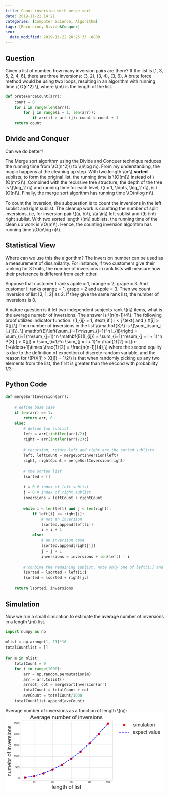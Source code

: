 ```yaml
---
title: Count inversion with merge sort
date: 2019-11-22 14:21
categories: [Computer Science, Algorithm]
tags: [Recursion, Divide&Conquer]
seo:
  date_modified: 2019-11-22 20:25:33 -0800
---
```


## Question

Given a list of number, how many inversion pairs are there? If the list is [1, 3, 5, 2, 4, 6], there are three inversions: (3, 2), (3, 4), (3, 6). A brute force method would be using two loops, resulting in an algorithm with running time \\( O(n^2) \\), where \\(n\\) is the length of the list.


```python
def bruteForceCount(arr):
    count = 0
    for i in range(len(arr)):
        for j in range(i + 1, len(arr)):
            if arr(i) > arr (j): count = count + 1
    return count 
```
## Divide and Conquer
Can we do better?

The Merge sort algorithm using the Divide and Conquer technique reduces the running time from \\(O(n^2)\\) to \\(n\log n\\). From my understanding, the magic happens at the cleaning up step. With two length \\(m\\) **sorted** sublists, to form the original list, the running time is \\(O(m)\\) instead of \\(O(m^2)\\). Combined with the recursive tree structure, the depth of the tree is \\(\log_2 n\\) and running time for each level, \\(i = 1, \ldots, \log_2 n\\),   is \\(O(n)\\). Finally, the merge sort algorithm has running time \\(O(n\log n)\\).

To count the inversion, the subquestion is to count the inversions in the left sublist and right sublist. The cleanup work is counting the number of split inversions, i.e, for inversion pair \\((a, b)\\), \\(a \in\\) left sublist and \\(b \in\\) right sublist. With two sorted length \\(m\\) sublists, the running time of the clean up work is \\(O(m)\\). Hence, the counting inversion algorithm has running time \\(O(n\log n)\\).

## Statistical View

Where can we use this the algorithm? The inversion number can be used as a measurement of dissimilarity. For instance, if two customers give their ranking for 3 fruits, the number of inversions in rank lists will measure how their preference is different from each other. 

Suppose that customer I ranks apple = 1, orange = 2, grape = 3. And customer II ranks orange = 1, grape = 2 and apple = 3. Then we count inversion of list [3, 1, 2] as 2. If they give the same rank list, the number of inversions is 0.

A nature question is if let two independent subjects rank \\(n\\) items, what is the average numebr of inversions. The answer is \\(n(n-1)/4\\). The following proof utilizes indicator function:
    \\[I_{ij} = 1, \text{ if }  i < j \text{ and } X[i] > X[j].\\]
    Then number of inversions in the list \\(\mathbf{X}\\) is \\(\sum_i\sum_j I_{ij}\\).
\\[ \mathbf{E}\left(\sum_{i=1}^n\sum_{j=1}^n I_{ij}\right) = \sum_{i=1}^n\sum_{j=1}^n \mathbf{E}(I_{ij}) 
= \sum_{i=1}^n\sum_{j = i + 1}^n P(X[i] > X[j]) 
= \sum_{i=1}^n \sum_{j = i + 1}^n \frac{1}{2} 
= [(n-1)+\ldots+1]\times \frac{1}{2} = \frac{n(n-1)}{4},\\]
where the second equlity is due to the definition of expection of discrete random variable, and the reason for \\(P(X[i] > X[j]) = 1/2\\) is that when randomly picking up any two elements from the list, the first is greater than the second with probability 1/2. 

## Python Code
```python
def mergeSortInversion(arr):
    
    # define base case
    if len(arr) == 1:
        return arr, 0
    else:
        # define two sublist
        left = arr[:int(len(arr)/2)]
        right = arr[int(len(arr)/2):]
        
        # recursion, return left and right are the sorted sublists
        left, leftCount = mergeSortInversion(left)
        right, rightCount = mergeSortInversion(right)
        
        # the sorted list
        lsorted = []
        
        i = 0 # index of left sublist
        j = 0 # index of right sublist
        inversions = leftCount + rightCount
        
        while i < len(left) and j < len(right):
            if left[i] <= right[j]:
                # not an inversion
                lsorted.append(left[i])
                i = i + 1
            else:
                # an inversion case
                lsorted.append(right[j])
                j = j + 1
                inversions = inversions + len(left) - i
         
        # conbime the remaining sublist, note only one of left[i:] and right[j:] is not null
        lsorted = lsorted + left[i:]
        lsorted = lsorted + right[j:]

    return lsorted, inversions 
```

## Simulation
Now we run a small simulation to estimate the average number of inversions in a length \\(n\\) list. 
```python
import numpy as np

mlist = np.arange(1, 11)*10
totalCountlist = []

for m in mlist:
    totalCount = 0
    for i in range(1000):
        arr = np.random.permutation(m)
        arr = arr.tolist()
        arrsot, cot = mergeSortInversion(arr)
        totalCount = totalCount + cot
        aveCount = totalCount/1000
    totalCountlist.append(aveCount)
```
Average number of inversions as a function of length \\(n\\):
    ![inversion_11222019](/assets/img/sample/inversion_11222019.png)